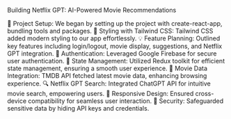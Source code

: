 Building Netflix GPT: AI-Powered Movie Recommendations 

🚀 Project Setup: We began by setting up the project with create-react-app, bundling tools and packages.
🎨 Styling with Tailwind CSS: Tailwind CSS added modern styling to our app effortlessly.
💡 Feature Planning: Outlined key features including login/logout, movie display, suggestions, and Netflix GPT integration.
🔑 Authentication: Leveraged Google Firebase for secure user authentication.
🔄 State Management: Utilized Redux toolkit for efficient state management, ensuring a smooth user experience.
🎥 Movie Data Integration: TMDB API fetched latest movie data, enhancing browsing experience.
🔍 Netflix GPT Search: Integrated ChatGPT API for intuitive movie search, empowering users.
📱 Responsive Design: Ensured cross-device compatibility for seamless user interaction.
🔗 Security: Safeguarded sensitive data by hiding API keys and credentials.